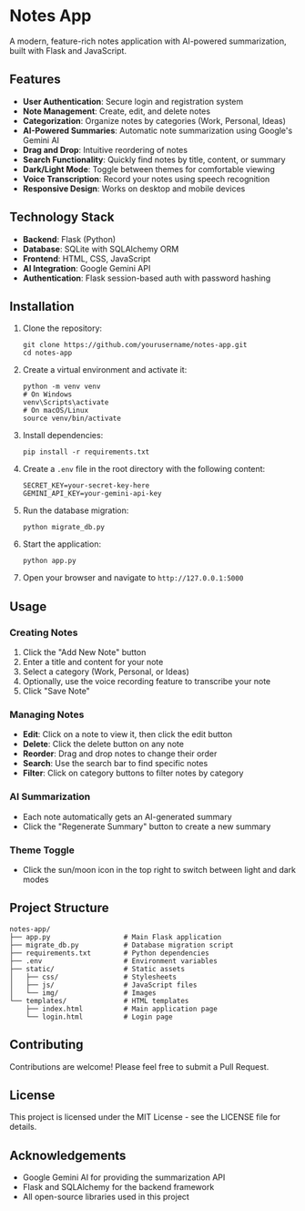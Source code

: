 # Notes App

A modern, feature-rich notes application with AI-powered summarization, built with Flask and JavaScript.

## Features

- **User Authentication**: Secure login and registration system
- **Note Management**: Create, edit, and delete notes
- **Categorization**: Organize notes by categories (Work, Personal, Ideas)
- **AI-Powered Summaries**: Automatic note summarization using Google's Gemini AI
- **Drag and Drop**: Intuitive reordering of notes
- **Search Functionality**: Quickly find notes by title, content, or summary
- **Dark/Light Mode**: Toggle between themes for comfortable viewing
- **Voice Transcription**: Record your notes using speech recognition
- **Responsive Design**: Works on desktop and mobile devices

## Technology Stack

- **Backend**: Flask (Python)
- **Database**: SQLite with SQLAlchemy ORM
- **Frontend**: HTML, CSS, JavaScript
- **AI Integration**: Google Gemini API
- **Authentication**: Flask session-based auth with password hashing

## Installation

1. Clone the repository:
   ```
   git clone https://github.com/yourusername/notes-app.git
   cd notes-app
   ```

2. Create a virtual environment and activate it:
   ```
   python -m venv venv
   # On Windows
   venv\Scripts\activate
   # On macOS/Linux
   source venv/bin/activate
   ```

3. Install dependencies:
   ```
   pip install -r requirements.txt
   ```

4. Create a `.env` file in the root directory with the following content:
   ```
   SECRET_KEY=your-secret-key-here
   GEMINI_API_KEY=your-gemini-api-key
   ```

5. Run the database migration:
   ```
   python migrate_db.py
   ```

6. Start the application:
   ```
   python app.py
   ```

7. Open your browser and navigate to `http://127.0.0.1:5000`

## Usage

### Creating Notes

1. Click the "Add New Note" button
2. Enter a title and content for your note
3. Select a category (Work, Personal, or Ideas)
4. Optionally, use the voice recording feature to transcribe your note
5. Click "Save Note"

### Managing Notes

- **Edit**: Click on a note to view it, then click the edit button
- **Delete**: Click the delete button on any note
- **Reorder**: Drag and drop notes to change their order
- **Search**: Use the search bar to find specific notes
- **Filter**: Click on category buttons to filter notes by category

### AI Summarization

- Each note automatically gets an AI-generated summary
- Click the "Regenerate Summary" button to create a new summary

### Theme Toggle

- Click the sun/moon icon in the top right to switch between light and dark modes

## Project Structure

```
notes-app/
├── app.py                  # Main Flask application
├── migrate_db.py           # Database migration script
├── requirements.txt        # Python dependencies
├── .env                    # Environment variables
├── static/                 # Static assets
│   ├── css/                # Stylesheets
│   ├── js/                 # JavaScript files
│   └── img/                # Images
└── templates/              # HTML templates
    ├── index.html          # Main application page
    └── login.html          # Login page
```

## Contributing

Contributions are welcome! Please feel free to submit a Pull Request.

## License

This project is licensed under the MIT License - see the LICENSE file for details.

## Acknowledgements

- Google Gemini AI for providing the summarization API
- Flask and SQLAlchemy for the backend framework
- All open-source libraries used in this project 